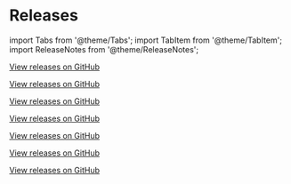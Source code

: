 # Releases

import Tabs from '@theme/Tabs';
import TabItem from '@theme/TabItem';
import ReleaseNotes from '@theme/ReleaseNotes';

<Tabs lazy>
  <TabItem value ='core' label="Core" default>
    <p><a href="https://github.com/tauri-apps/tauri/releases">View releases on GitHub</a></p>
    <ReleaseNotes url='https://raw.githubusercontent.com/tauri-apps/tauri/dev/core/tauri/CHANGELOG.md' />
  </TabItem>
  <TabItem value ='api' label="API">
    <p><a href="https://github.com/tauri-apps/tauri/releases">View releases on GitHub</a></p>
    <ReleaseNotes url='https://raw.githubusercontent.com/tauri-apps/tauri/dev/tooling/api/CHANGELOG.md' />
  </TabItem>
  <TabItem value ='cli' label="CLI">
    <p><a href="https://github.com/tauri-apps/tauri/releases">View releases on GitHub</a></p>
    <ReleaseNotes url='https://raw.githubusercontent.com/tauri-apps/tauri/dev/tooling/cli/CHANGELOG.md' />
  </TabItem>
  <TabItem value ='bundler' label="Bundler">
    <p><a href="https://github.com/tauri-apps/tauri/releases">View releases on GitHub</a></p>
    <ReleaseNotes url='https://raw.githubusercontent.com/tauri-apps/tauri/dev/tooling/bundler/CHANGELOG.md' />
  </TabItem>
  <TabItem value ='tao' label="TAO">
    <p><a href="https://github.com/tauri-apps/tao/releases">View releases on GitHub</a></p>
    <ReleaseNotes url='https://raw.githubusercontent.com/tauri-apps/tao/dev/CHANGELOG.md' />
  </TabItem>
  <TabItem value ='wry' label="WRY">
    <p><a href="https://github.com/tauri-apps/wry/releases">View releases on GitHub</a></p>
    <ReleaseNotes url='https://raw.githubusercontent.com/tauri-apps/wry/dev/CHANGELOG.md' />
  </TabItem>
  <TabItem value ='create-tauri-app' label="create-tauri-app">
    <p><a href="https://github.com/tauri-apps/create-tauri-app/releases">View releases on GitHub</a></p>
    <ReleaseNotes url='https://raw.githubusercontent.com/tauri-apps/create-tauri-app/dev/CHANGELOG.md' />
  </TabItem>
</Tabs>
